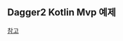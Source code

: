 ## Dagger2 Kotlin Mvp 예제

























[참고](https://medium.com/@serapbercin001/kotlin-rxjava-retrofit-dagger-2-and-mvp-architecture-sample-21917f126321)